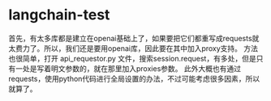 # langchain-test

首先，有太多库都是建立在openai基础上了，如果要把它们都重写成requests就太费力了。所以，我们还是要用openai库，因此要在其中加入proxy支持。
方法也很简单，打开 api_requestor.py 文件，搜索session.request，有多处，但是只有一处是写着明文参数的，就在那里加入proxies参数。
此外大概也有通过requests，使用python代码进行全局设置的办法，不过可能考虑很多因素，所以就算了。
